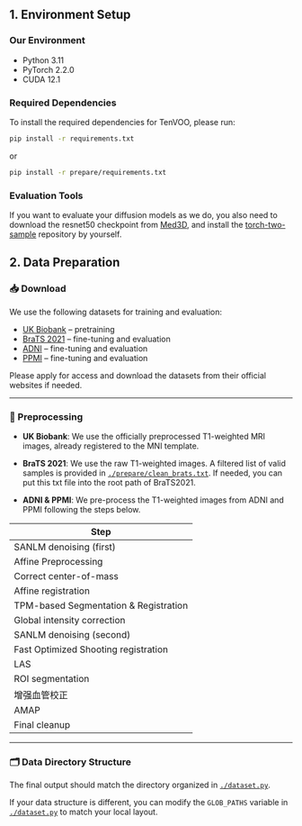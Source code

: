 ## 1. Environment Setup

### Our Environment

- Python 3.11  
- PyTorch 2.2.0  
- CUDA 12.1  

### Required Dependencies

To install the required dependencies for TenVOO, please run:

```bash
pip install -r requirements.txt
```
or

```bash
pip install -r prepare/requirements.txt
```

### Evaluation Tools

If you want to evaluate your diffusion models as we do, you also need to download the resnet50 checkpoint from [Med3D](https://github.com/Tencent/MedicalNet), and install the [torch-two-sample](https://github.com/josipd/torch-two-sample/) repository by yourself.

## 2. Data Preparation

### 📥 Download

We use the following datasets for training and evaluation:

- [UK Biobank](https://www.ukbiobank.ac.uk/) – pretraining
- [BraTS 2021](https://www.med.upenn.edu/cbica/brats2021/) – fine-tuning and evaluation
- [ADNI](https://adni.loni.usc.edu/) – fine-tuning and evaluation
- [PPMI](https://www.ppmi-info.org/) – fine-tuning and evaluation

Please apply for access and download the datasets from their official websites if needed.

---

### 🧹 Preprocessing

- **UK Biobank**: We use the officially preprocessed T1-weighted MRI images, already registered to the MNI template.

- **BraTS 2021**: We use the raw T1-weighted images. A filtered list of valid samples is provided in [`./prepare/clean_brats.txt`](./clean_brats.txt). If needed, you can put this txt file into the root path of BraTS2021.

- **ADNI & PPMI**: We pre-process the T1-weighted images from ADNI and PPMI following the steps below.

| Step       |
|----------------|
| SANLM denoising (first)   |
| Affine Preprocessing   |
| Correct center-of-mass   |
| Affine registration   |
| TPM-based Segmentation & Registration  |
| Global intensity correction |
| SANLM denoising (second)  |
| Fast Optimized Shooting registration  |
| LAS |
| ROI segmentation |
| 增强血管校正 |
| AMAP |
| Final cleanup |



---

### 🗂️ Data Directory Structure

The final output should match the directory organized in [`./dataset.py`](../dataset.py).

If your data structure is different, you can modify the `GLOB_PATHS` variable in [`./dataset.py`](../dataset.py) to match your local layout.
